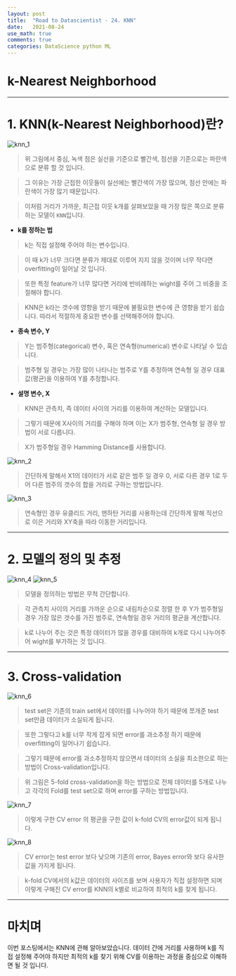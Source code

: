 ```yaml
---
layout: post
title:  "Road to Datascientist - 24. KNN"
date:   2021-08-24
use_math: true
comments: true
categories: DataScience python ML
---
```

# k-Nearest Neighborhood

---

# 1. KNN(k-Nearest Neighborhood)란?

![knn_1](/img/knn_1.png)

> 위 그림에서 중심, 녹색 점은 실선을 기준으로 빨간색, 점선을 기준으로는 파란색 으로 분류 할 것 입니다.

> 그 이유는 가장 근접한 이웃들이 실선에는 빨간색이 가장 많으며, 점선 안에는 파란색이 가장 많기 때문입니다.

> 이처럼 거리가 가까운, 최근접 이웃 k개를 살펴보았을 때 가장 많은 쪽으로 분류하는 모델이 `KNN`입니다.

* **k를 정하는 법**

> k는 직접 설정해 주어야 하는 변수입니다.

> 이 때 k가 너무 크다면 분류가 제대로 이루어 지지 않을 것이며 너무 작다면 overfitting이 일어날 것 입니다.

> 또한 특정 feature가 너무 많다면 거리에 반비례하는 wight를 주어 그 비중을 조절해야 합니다.

> KNN은 k라는 갯수에 영향을 받기 때문에 불필요한 변수에 큰 영향을 받기 쉽습니다. 따라서 적절하게 중요한 변수를 선택해주어야 합니다.

* **종속 변수, Y**

> Y는 범주형(categorical) 변수, 혹은 연속형(numerical) 변수로 나타날 수 있습니다.

> 범주형 일 경우는 가장 많이 나타나는 범주로 Y를 추정하며 연속형 일 경우 대표값(평균)을 이용하여 Y를 추정합니다.

* **설명 변수, X**

> KNN은 관측치, 즉 데이터 사이의 거리를 이용하여 계산하는 모델입니다.

> 그렇기 때문에 X사이의 거리를 구해야 하며 이는 X가 범주형, 연속형 일 경우 방법이 서로 다릅니다.

> X가 범주형일 경우 Hamming Distance를 사용합니다.

![knn_2](/img/knn_2.png)

> 간단하게 말해서 X1의 데이터가 서로 같은 범주 일 경우 0, 서로 다른 경우 1로 두어 다른 범주의 갯수의 합을 거리로 구하는 방법입니다.

![knn_3](/img/knn_3.png)

> 연속형인 경우 유클리드 거리, 맨하탄 거리를 사용하는데 간단하게 말해 직선으로 이은 거리와 XY축을 따라 이동한 거리입니다.

---
# 2. 모델의 정의 및 추정

![knn_4](/img/knn_4.png)
![knn_5](/img/knn_5.png)

> 모델을 정의하는 방법은 무척 간단합니다.

> 각 관측치 사이의 거리를 가까운 순으로 내림차순으로 정렬 한 후 Y가 범주형일 경우 가장 많은 갯수를 가진 범주로, 연속형일 경우 거리의 평균을 계산합니다.

> k로 나누어 주는 것은 특정 데이터가 많을 경우를 대비하여 k개로 다시 나누어주어 wight를 부가하는 것 입니다.

---

# 3. Cross-validation

![knn_6](/img/knn_6.png)

> test set은 기존의 train set에서 데이터를 나누어야 하기 때문에 쪼개준 test set만큼 데이터가 소실되게 됩니다.

> 또한 그렇다고 k를 너무 작게 잡게 되면 error를 과소추정 하기 때문에 overfitting이 일어나기 쉽습니다.

> 그렇기 때문에 error를 과소추정하지 않으면서 데이터의 소실을 최소한으로 하는 방법이 Cross-validation입니다.

> 위 그림은 5-fold cross-validation을 하는 방법으로 전체 데이터를 5개로 나누고 각각의 Fold를 test set으로 하며 error를 구하는 방법입니다.

![knn_7](/img/knn_7.png)

> 이렇게 구한 CV error 의 평균을 구한 값이 k-fold CV의 error값이 되게 됩니다.

![knn_8](/img/knn_8.png)

> CV error는 test error 보다 낮으며 기존의 error, Bayes error와 보다 유사한 값을 가지게 됩니다.

> k-fold CV에서의 k값은 데이터의 사이즈를 보며 사용자가 직접 설정하면 되며 이렇게 구해진 CV error를 KNN의 k별로 비교하여 최적의 k를 찾게 됩니다.

---

# 마치며

이번 포스팅에서는 KNN에 관해 알아보았습니다. 데이터 간에 거리를 사용하며 k를 직접 설정해 주어야 하지만 최적의 k를 찾기 위해 CV를 이용하는 과정을 중심으로 이해하면 될 것 입니다.